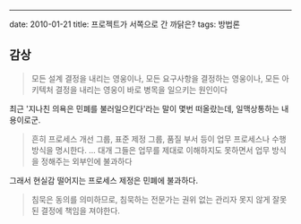 ---
date: 2010-01-21
title: 프로젝트가 서쪽으로 간 까닭은?
tags: 방법론

## 감상
> 모든 설계 결정을 내리는 영웅이나, 모든 요구사항을 결정하는 영웅이나, 모든 아키텍처 결정을 내리는 영웅이 바로 병목을 일으키는 원인이다

최근 '지나친 의욕은 민폐를 불러일으킨다'라는 말이 몇번 떠올랐는데, 일맥상통하는 내용이로군.

> 흔히 프로세스 개선 그룹, 표준 제정 그룹, 품질 부서 등이 업무 프로세스나 수행방식을 명시한다. … 대개 그들은 업무를 제대로 이해하지도 못하면서 업무 방식을 정해주는 외부인에 불과하다 

그래서 현실감 떨어지는 프로세스 제정은 민폐에 불과하다.

> 침묵은 동의를 의미하므로, 침묵하는 전문가는 권위 없는 관리자 못지 않게 잘못된 결정에 책임을 져야한다.
